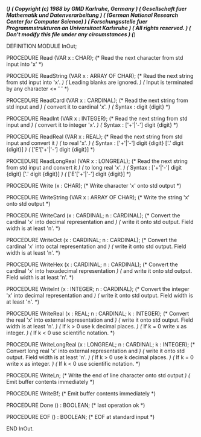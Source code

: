 (******************************************************************************)
(* Copyright (c) 1988 by GMD Karlruhe, Germany				      *)
(* Gesellschaft fuer Mathematik und Datenverarbeitung			      *)
(* (German National Research Center for Computer Science)		      *)
(* Forschungsstelle fuer Programmstrukturen an Universitaet Karlsruhe	      *)
(* All rights reserved.							      *)
(* Don't modify this file under any circumstances			      *)
(******************************************************************************)

DEFINITION MODULE InOut;
  
   PROCEDURE Read (VAR x : CHAR);
   (* Read the next character from std input into 'x' *)


   PROCEDURE ReadString (VAR x : ARRAY OF CHAR);
   (* Read the next string from std input into 'x'. *)
   (* Leading blanks are ignored.                   *)
   (* Input is terminated by any character <= ' '   *)

   PROCEDURE ReadCard (VAR x : CARDINAL);
   (* Read the next string from std input and *)
   (* convert it to cardinal 'x'.             *)
   (* Syntax : digit {digit}                  *)

   PROCEDURE ReadInt (VAR x : INTEGER);
   (* Read the next string from std input and *)
   (* convert it to integer 'x'.              *)
   (* Syntax : ['+'|'-'] digit {digit}        *)

   PROCEDURE ReadReal (VAR x : REAL);
   (* Read the next string from std input and convert it   *)
   (* to real 'x'.                                         *)
   (* Syntax : ['+'|'-'] digit {digit} ['.' digit {digit}] *)
   (*          ['E'['+'|'-'] digit {digit}]                *)

   PROCEDURE ReadLongReal (VAR x : LONGREAL);
   (* Read the next string from std input and convert it   *)
   (* to long real 'x'.                                    *)
   (* Syntax : ['+'|'-'] digit {digit} ['.' digit {digit}] *)
   (*          ['E'['+'|'-'] digit {digit}]                *)

   PROCEDURE Write (x : CHAR);
   (* Write character 'x' onto std output *)

   PROCEDURE WriteString (VAR x : ARRAY OF CHAR);
   (* Write the string 'x' onto std output *)

   PROCEDURE WriteCard (x : CARDINAL; n : CARDINAL);
   (* Convert the cardinal 'x' into decimal representation and *)
   (* write it onto std output. Field width is at least 'n'.   *)

   PROCEDURE WriteOct (x : CARDINAL; n : CARDINAL);
   (* Convert the cardinal 'x' into octal representation and *)
   (* write it onto std output. Field width is at least 'n'. *)

   PROCEDURE WriteHex (x : CARDINAL; n : CARDINAL);
   (* Convert the cardinal 'x' into hexadecimal representation   *)
   (* and write it onto std output. Field width is at least 'n'. *)

   PROCEDURE WriteInt (x : INTEGER; n : CARDINAL);
   (* Convert the integer 'x' into decimal representation and *)
   (* write it onto std output. Field width is at least 'n'.  *)

   PROCEDURE WriteReal (x : REAL; n : CARDINAL; k : INTEGER);
   (* Convert the real 'x' into external representation and  *)
   (* write it onto std output. Field width is at least 'n'. *)
   (* If k > 0 use k decimal places.                         *)
   (* If k = 0 write x as integer.                           *)
   (* If k < 0 use scientific notation.                      *)

   PROCEDURE WriteLongReal (x : LONGREAL; n : CARDINAL; k : INTEGER);
   (* Convert long real 'x' into external representation and  *)
   (* write it onto std output. Field width is at least 'n'.  *)
   (* If k > 0 use k decimal places.                          *)
   (* If k = 0 write x as integer.                            *)
   (* If k < 0 use scientific notation.                       *)
 
   PROCEDURE WriteLn;
   (* Write the end of line character onto std output *)
   (* Emit buffer contents immediately                *)
 
   PROCEDURE WriteBf;
   (* Emit buffer contents immediately *)

   PROCEDURE Done () : BOOLEAN;
   (* last operation ok *)

   PROCEDURE EOF () : BOOLEAN;
   (* EOF at standard input *)

END InOut.
